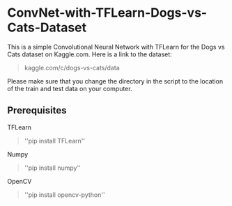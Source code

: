 # ConvNet-with-TFLearn-Dogs-vs-Cats-Dataset

This is a simple Convolutional Neural Network with TFLearn for the Dogs vs Cats dataset on Kaggle.com. 
Here is a link to the dataset:
> kaggle.com/c/dogs-vs-cats/data

Please make sure that you change the directory in the script to the location of the train and test data on your computer.

## Prerequisites

TFLearn

> ''pip install TFLearn'' 


Numpy

> ''pip install numpy'' 


OpenCV

> ''pip install opencv-python'' 


